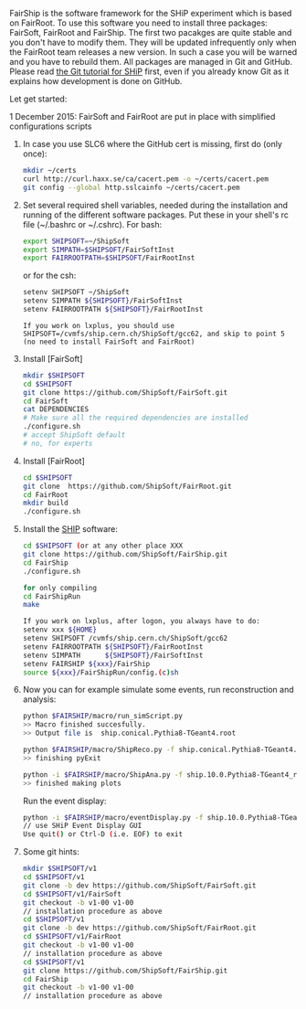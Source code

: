 FairShip is the software framework for the SHiP experiment which is based on FairRoot. To use this software you need to install three packages: FairSoft, FairRoot and FairShip. The first two
pacakges are quite stable and you don't have to modify them. They will be updated
infrequently only when the FairRoot team releases a new version. In such a case you will be
warned and you have to rebuild them. All packages are managed in Git and GitHub. Please
read [the Git tutorial for SHiP](https://github.com/ShipSoft/FairShip/wiki/Git-Tutorial-for-SHiP) first, even if you already know Git as it explains how development is done on GitHub.

Let get started:

1 December 2015: FairSoft and FairRoot are put in place with simplified configurations scripts

1. In case you use SLC6 where the GitHub cert is missing, first do (only once):

    ```bash
    mkdir ~/certs
    curl http://curl.haxx.se/ca/cacert.pem -o ~/certs/cacert.pem
    git config --global http.sslcainfo ~/certs/cacert.pem
    ```

2. Set several required shell variables, needed during the installation and running of the
   different software packages. Put these in your shell's rc file (~/.bashrc or ~/.cshrc).
   For bash:

    ```bash
    export SHIPSOFT=~/ShipSoft
    export SIMPATH=$SHIPSOFT/FairSoftInst
    export FAIRROOTPATH=$SHIPSOFT/FairRootInst
    ```

    or for the csh:

    ```bash
    setenv SHIPSOFT ~/ShipSoft
    setenv SIMPATH ${SHIPSOFT}/FairSoftInst
    setenv FAIRROOTPATH ${SHIPSOFT}/FairRootInst
    ```

    ```
    If you work on lxplus, you should use SHIPSOFT=/cvmfs/ship.cern.ch/ShipSoft/gcc62, and skip to point 5 (no need to install FairSoft and FairRoot)

3. Install [FairSoft]

    ```bash
    mkdir $SHIPSOFT
    cd $SHIPSOFT
    git clone https://github.com/ShipSoft/FairSoft.git
    cd FairSoft
    cat DEPENDENCIES
    # Make sure all the required dependencies are installed
    ./configure.sh
    # accept ShipSoft default
    # no, for experts
    ```

4. Install [FairRoot]

    ```bash
    cd $SHIPSOFT
    git clone  https://github.com/ShipSoft/FairRoot.git
    cd FairRoot
    mkdir build
    ./configure.sh
    ```

5. Install the [SHIP](https://github.com/ShipSoft/FairShip.git) software:

    ```bash
    cd $SHIPSOFT (or at any other place XXX
    git clone https://github.com/ShipSoft/FairShip.git
    cd FairShip
    ./configure.sh
    
    for only compiling
    cd FairShipRun
    make
    
    If you work on lxplus, after logon, you always have to do:
    setenv xxx ${HOME}
    setenv SHIPSOFT /cvmfs/ship.cern.ch/ShipSoft/gcc62
    setenv FAIRROOTPATH ${SHIPSOFT}/FairRootInst
    setenv SIMPATH      ${SHIPSOFT}/FairSoftInst
    setenv FAIRSHIP ${xxx}/FairShip
    source ${xxx}/FairShipRun/config.(c)sh
    ```

6. Now you can for example simulate some events, run reconstruction and analysis:

    ```bash
    python $FAIRSHIP/macro/run_simScript.py 
    >> Macro finished succesfully.
    >> Output file is  ship.conical.Pythia8-TGeant4.root

    python $FAIRSHIP/macro/ShipReco.py -f ship.conical.Pythia8-TGeant4.root -g geofile_full.conical.Pythia8-TGeant4.root
    >> finishing pyExit

    python -i $FAIRSHIP/macro/ShipAna.py -f ship.10.0.Pythia8-TGeant4_rec.root -g geofile_full.conical.Pythia8-TGeant4.root
    >> finished making plots
    ```

    Run the event display:

    ```bash
    python -i $FAIRSHIP/macro/eventDisplay.py -f ship.10.0.Pythia8-TGeant4_rec.root -g geofile_full.conical.Pythia8-TGeant4.root
    // use SHiP Event Display GUI 
    Use quit() or Ctrl-D (i.e. EOF) to exit
    ```
7. Some git hints:

    ```bash
    mkdir $SHIPSOFT/v1
    cd $SHIPSOFT/v1
    git clone -b dev https://github.com/ShipSoft/FairSoft.git
    cd $SHIPSOFT/v1/FairSoft
    git checkout -b v1-00 v1-00
    // installation procedure as above
    cd $SHIPSOFT/v1
    git clone -b dev https://github.com/ShipSoft/FairRoot.git
    cd $SHIPSOFT/v1/FairRoot
    git checkout -b v1-00 v1-00
    // installation procedure as above
    cd $SHIPSOFT/v1
    git clone https://github.com/ShipSoft/FairShip.git
    cd FairShip
    git checkout -b v1-00 v1-00
    // installation procedure as above
    ```


